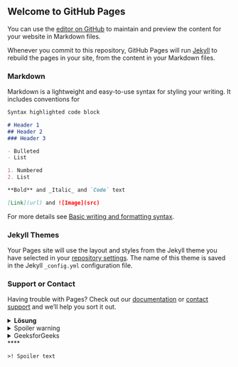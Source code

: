 ## Welcome to GitHub Pages

You can use the [editor on GitHub](https://github.com/GodnessBuddy/Test/edit/try/docs/index.md) to maintain and preview the content for your website in Markdown files.

Whenever you commit to this repository, GitHub Pages will run [Jekyll](https://jekyllrb.com/) to rebuild the pages in your site, from the content in your Markdown files.

### Markdown

Markdown is a lightweight and easy-to-use syntax for styling your writing. It includes conventions for

```markdown
Syntax highlighted code block

# Header 1
## Header 2
### Header 3

- Bulleted
- List

1. Numbered
2. List

**Bold** and _Italic_ and `Code` text

[Link](url) and ![Image](src)
```

For more details see [Basic writing and formatting syntax](https://docs.github.com/en/github/writing-on-github/getting-started-with-writing-and-formatting-on-github/basic-writing-and-formatting-syntax).

### Jekyll Themes

Your Pages site will use the layout and styles from the Jekyll theme you have selected in your [repository settings](https://github.com/GodnessBuddy/Test/settings/pages). The name of this theme is saved in the Jekyll `_config.yml` configuration file.

### Support or Contact

Having trouble with Pages? Check out our [documentation](https://docs.github.com/categories/github-pages-basics/) or [contact support](https://support.github.com/contact) and we’ll help you sort it out.


<details>
    <summary><b>Lösung</b></summary>
    

    blaa blaa

    
</details>


<details>
  <summary>Spoiler warning</summary>
  
  Spoiler text. Note that it's important to have a space after the summary tag. You should be able to write any markdown you want inside the `<details>` tag... just make sure you close `<details>` afterward.
  
  ```javascript
  console.log("I'm a code block!");
  ```
  
</details>
    
    
    
<!DOCTYPE html>
<head>
<head>
	<title>
		“spoiler” text in github wiki pages
	</title>
</head>
<body>
	<details>
		<summary>GeeksforGeeks</summary>
		A Computer Science Portal for Geeks
	</details>		
</body>
</html>
****
	
	
	
	>! Spoiler text
